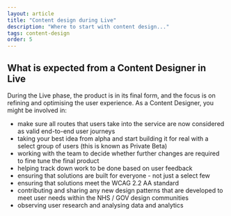 ```yaml
---
layout: article
title: "Content design during Live"
description: "Where to start with content design..."
tags: content-design
order: 5
---
```


## What is expected from a Content Designer in Live

During the Live phase, the product is in its final form, and the focus is on refining and optimising the user experience. As a Content Designer, you might be involved in:

- make sure all routes that users take into the service are now considered as valid end-to-end user journeys
- taking your best idea from alpha and start building it for real with a select group of users (this is known as Private Beta)
- working with the team to decide whether further changes are required to fine tune the final product
- helping track down work to be done based on user feedback
- ensuring that solutions are built for everyone - not just a select few
- ensuring that solutions meet the WCAG 2.2 AA standard
- contributing and sharing any new design patterns that are developed to meet user needs within the NHS / GOV design communities
- observing user research and analysing data and analytics